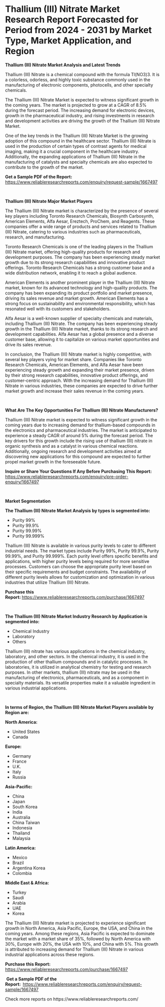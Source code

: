 <p><h1>Thallium (III) Nitrate Market Research Report Forecasted for Period from 2024 -  2031 by Market Type, Market Application, and Region</h1></p><p><strong>Thallium (III) Nitrate Market Analysis and Latest Trends</strong></p>
<p><p>Thallium (III) Nitrate is a chemical compound with the formula Tl(NO3)3. It is a colorless, odorless, and highly toxic substance commonly used in the manufacturing of electronic components, photocells, and other specialty chemicals.</p><p>The Thallium (III) Nitrate Market is expected to witness significant growth in the coming years. The market is projected to grow at a CAGR of 8.5% during the forecast period. The increasing demand for electronic devices, growth in the pharmaceutical industry, and rising investments in research and development activities are driving the growth of the Thallium (III) Nitrate Market.</p><p>One of the key trends in the Thallium (III) Nitrate Market is the growing adoption of this compound in the healthcare sector. Thallium (III) Nitrate is used in the production of certain types of contrast agents for medical imaging, making it a crucial component in the healthcare industry. Additionally, the expanding applications of Thallium (III) Nitrate in the manufacturing of catalysts and specialty chemicals are also expected to contribute to the growth of the market.</p></p>
<p><strong>Get a Sample PDF of the Report:&nbsp;</strong> <a href="https://www.reliableresearchreports.com/enquiry/request-sample/1667497">https://www.reliableresearchreports.com/enquiry/request-sample/1667497</a></p>
<p>&nbsp;</p>
<p><strong>Thallium (III) Nitrate Major Market Players</strong></p>
<p><p>The Thallium (III) Nitrate market is characterized by the presence of several key players including Toronto Research Chemicals, Biosynth Carbosynth, American Elements, Alfa Aesar, Ereztech, ProChem, and Reagents. These companies offer a wide range of products and services related to Thallium (III) Nitrate, catering to various industries such as pharmaceuticals, research, and manufacturing.</p><p>Toronto Research Chemicals is one of the leading players in the Thallium (III) Nitrate market, offering high-quality products for research and development purposes. The company has been experiencing steady market growth due to its strong research capabilities and innovative product offerings. Toronto Research Chemicals has a strong customer base and a wide distribution network, enabling it to reach a global audience.</p><p>American Elements is another prominent player in the Thallium (III) Nitrate market, known for its advanced technology and high-quality products. The company has been expanding its product portfolio and market presence, driving its sales revenue and market growth. American Elements has a strong focus on sustainability and environmental responsibility, which has resonated well with its customers and stakeholders.</p><p>Alfa Aesar is a well-known supplier of specialty chemicals and materials, including Thallium (III) Nitrate. The company has been experiencing steady growth in the Thallium (III) Nitrate market, thanks to its strong research and development capabilities. Alfa Aesar has a global presence and a diverse customer base, allowing it to capitalize on various market opportunities and drive its sales revenue.</p><p>In conclusion, the Thallium (III) Nitrate market is highly competitive, with several key players vying for market share. Companies like Toronto Research Chemicals, American Elements, and Alfa Aesar have been experiencing steady growth and expanding their market presence, driven by their strong research capabilities, innovative product offerings, and customer-centric approach. With the increasing demand for Thallium (III) Nitrate in various industries, these companies are expected to drive further market growth and increase their sales revenue in the coming years.</p></p>
<p>&nbsp;</p>
<p><strong>What Are The Key Opportunities For Thallium (III) Nitrate Manufacturers?</strong></p>
<p><p>Thallium (III) Nitrate market is expected to witness significant growth in the coming years due to increasing demand for thallium-based compounds in the electronics and pharmaceutical industries. The market is anticipated to experience a steady CAGR of around 5% during the forecast period. The key drivers for this growth include the rising use of thallium (III) nitrate in organic synthesis and as a catalyst in various chemical reactions. Additionally, ongoing research and development activities aimed at discovering new applications for this compound are expected to further propel market growth in the foreseeable future.</p></p>
<p><strong>Inquire or Share Your Questions If Any Before Purchasing This Report:</strong> <a href="https://www.reliableresearchreports.com/enquiry/pre-order-enquiry/1667497">https://www.reliableresearchreports.com/enquiry/pre-order-enquiry/1667497</a></p>
<p>&nbsp;</p>
<p><strong>Market Segmentation</strong></p>
<p><strong>The Thallium (III) Nitrate Market Analysis by types is segmented into:</strong></p>
<p><ul><li>Purity 99%</li><li>Purity 99.9%</li><li>Purity 99.99%</li><li>Purity 99.999%</li></ul></p>
<p><p>Thallium (III) Nitrate is available in various purity levels to cater to different industrial needs. The market types include Purity 99%, Purity 99.9%, Purity 99.99%, and Purity 99.999%. Each purity level offers specific benefits and applications, with higher purity levels being required for more sensitive processes. Customers can choose the appropriate purity level based on their specific requirements and budget constraints. The availability of different purity levels allows for customization and optimization in various industries that utilize Thallium (III) Nitrate.</p></p>
<p><strong>Purchase this Report:&nbsp;</strong><a href="https://www.reliableresearchreports.com/purchase/1667497">https://www.reliableresearchreports.com/purchase/1667497</a></p>
<p>&nbsp;</p>
<p><strong>The Thallium (III) Nitrate Market Industry Research by Application is segmented into:</strong></p>
<p><ul><li>Chemical Industry</li><li>Laboratory</li><li>Others</li></ul></p>
<p><p>Thallium (III) nitrate has various applications in the chemical industry, laboratory, and other sectors. In the chemical industry, it is used in the production of other thallium compounds and in catalytic processes. In laboratories, it is utilized in analytical chemistry for testing and research purposes. In other markets, thallium (III) nitrate may be used in the manufacturing of electronics, pharmaceuticals, and as a component in specialty materials. Its versatile properties make it a valuable ingredient in various industrial applications.</p></p>
<p>&nbsp;</p>
<p><strong>In terms of Region, the Thallium (III) Nitrate Market Players available by Region are:</strong></p>
<p>
    <p> <strong> North America: </strong>
        <ul>
            <li>United States</li>
            <li>Canada</li>
        </ul>
        </p> 
    <p> <strong> Europe: </strong>
        <ul>
            <li>Germany</li>
            <li>France</li>
            <li>U.K.</li>
            <li>Italy</li>
            <li>Russia</li>
        </ul>
        </p> 
    <p> <strong> Asia-Pacific: </strong>
        <ul>
            <li>China</li>
            <li>Japan</li>
            <li>South Korea</li>
            <li>India</li>
            <li>Australia</li>
            <li>China Taiwan</li>
            <li>Indonesia</li>
            <li>Thailand</li>
            <li>Malaysia</li>
        </ul>
        </p> 
    <p> <strong> Latin America: </strong>
        <ul>
            <li>Mexico</li>
            <li>Brazil</li>
            <li>Argentina Korea</li>
            <li>Colombia</li>
        </ul>
        </p> 
    <p> <strong> Middle East & Africa: </strong>
        <ul>
            <li>Turkey</li>
            <li>Saudi</li>
            <li>Arabia</li>
            <li>UAE</li>
            <li>Korea</li>
        </ul>
    </p>
    </p>
<p><p>The Thallium (III) Nitrate market is projected to experience significant growth in North America, Asia Pacific, Europe, the USA, and China in the coming years. Among these regions, Asia Pacific is expected to dominate the market with a market share of 35%, followed by North America with 30%, Europe with 20%, the USA with 10%, and China with 5%. This growth is attributed to increasing demand for Thallium (III) Nitrate in various industrial applications across these regions.</p></p>
<p><strong>Purchase this Report: </strong><a href="https://www.reliableresearchreports.com/purchase/1667497">https://www.reliableresearchreports.com/purchase/1667497</a></p>
<p>&nbsp;<strong>Get a Sample PDF of the Report:&nbsp;&nbsp;</strong><a href="https://www.reliableresearchreports.com/enquiry/request-sample/1667497">https://www.reliableresearchreports.com/enquiry/request-sample/1667497</a></p>
<p><strong></strong></p>
<p>Check more reports on https://www.reliableresearchreports.com/</p>
